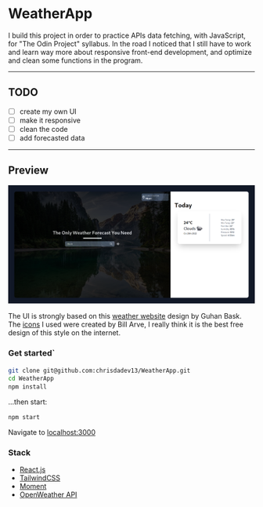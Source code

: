 # WeatherApp

I build this project in order to practice APIs data fetching, with JavaScript, for "The Odin Project" syllabus.
In the road I noticed that I still have to work and learn way more about responsive front-end development, and optimize and clean some functions in the program.

---

## TODO

- [ ] create my own UI
- [ ] make it responsive
- [ ] clean the code
- [ ] add forecasted data

---

## Preview

![Weather App preview](./preview.png)

The UI is strongly based on this [weather website](https://dribbble.com/shots/14628486-Forecast-Weather-Website-Design) design by Guhan Bask.
The [icons](https://www.figma.com/community/file/1126777451931792118) I used were created by Bill Arve, I really think it is the best free design of this style on the internet.

### Get started`

```bash
git clone git@github.com:chrisdadev13/WeatherApp.git
cd WeatherApp
npm install
```

...then start:

```bash
npm start
```

Navigate to [localhost:3000](http://localhost:3000/)

### Stack

- [React.js](https://es.reactjs.org/)
- [TailwindCSS](https://tailwindcss.com/)
- [Moment](https://momentjs.com/)
- [OpenWeather API](https://openweathermap.org/api)
